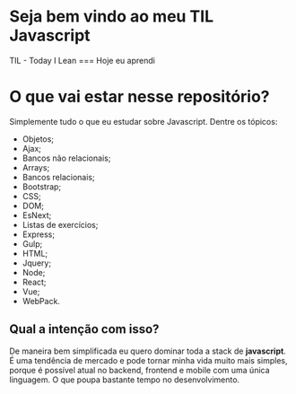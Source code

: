 # Seja bem vindo ao meu TIL Javascript

TIL - Today I Lean === Hoje eu aprendi


# O que vai estar nesse repositório?

Simplemente tudo o que eu estudar sobre Javascript. Dentre os tópicos:
 - Objetos;
 - Ajax;
 - Bancos não relacionais;
 - Arrays;
 - Bancos relacionais;
 - Bootstrap;
 - CSS;
 - DOM;
 - EsNext;
 - Listas de exercícios;
 - Express;
 - Gulp;
 - HTML;
 - Jquery;
 - Node;
 - React;
 - Vue;
 - WebPack.


## Qual a intenção com isso?

De maneira bem simplificada eu quero dominar toda a stack de **javascript**. É uma tendência de mercado e pode tornar minha vida muito mais simples, porque é possível atual no backend, frontend e mobile com uma única linguagem. O que poupa bastante tempo no desenvolvimento.


